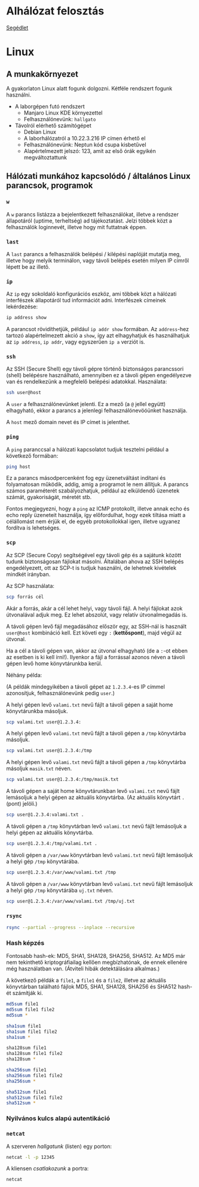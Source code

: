 # Alhálózat felosztás

[Segédlet](https://www.youtube.com/watch?v=ikSQoPjdVw4)

# Linux

## A munkakörnyezet

A gyakorlaton Linux alatt fogunk dolgozni. Kétféle rendszert fogunk használni.

  * A laborgépen futó rendszert
    - Manjaro Linux KDE környezettel
    - Felhasználónevünk: `hallgato`
  * Távolról elérhető számítógépet
    - Debian Linux
    - A laborhálózatról a 10.22.3.216 IP címen érhető el
    - Felhasználónevünk: Neptun kód csupa kisbetűvel
    - Alapértelmezett jelszó: 123, amit az első órák egyikén megváltoztattunk

## Hálózati munkához kapcsolódó / általános Linux parancsok, programok

### `w`

A `w` parancs listázza a bejelentkezett felhasználókat, illetve a rendszer állapotáról
(uptime, terheltség) ad tájékoztatást. Jelzi többek közt a felhasználók loginnevét,
illetve hogy mit futtatnak éppen.

### `last`

A `last` parancs a felhasználók belépési / kilépési naplóját mutatja meg, illetve
hogy melyik terminálon, vagy távoli belépés esetén milyen IP címről lépett be az illető.

### `ip`

Az `ip` egy sokoldaló konfigurációs eszköz, ami többek közt a hálózati interfészek
állapotáról tud információt adni. Interfészek címeinek lekérdezése:

```bash
ip address show
```

A parancsot rövidíthetjük, például `ip addr show` formában. Az `address`-hez tartozó
alapértelmezett akció a `show`, így azt elhagyhatjuk és használhatjuk az `ip address`,
`ip addr`, vagy egyszerűen `ip a` verziót is.

### `ssh`

Az SSH (Secure Shell) egy távoli gépre történő biztonságos parancssori (shell) belépésre
használható, amennyiben ez a távoli gépen engedélyezve van és rendelkezünk a megfelelő
belépési adatokkal. Használata:

```bash
ssh user@host
```

A `user` a felhasználónevünket jelenti. Ez a mező (a `@` jellel együtt) elhagyható,
ekkor a parancs a jelenlegi felhasználónevöóünket használja.

A `host` mező domain nevet és IP címet is jelenthet.

### `ping`

A `ping` paranccsal a hálózati kapcsolatot tudjuk tesztelni például a következő
formában:

```bash
ping host
```

Ez a parancs másodpercenként fog egy üzenetváltást indítani és folyamatosan működik, addig,
amíg a programot le nem állítjuk. A parancs számos paraméterét szabályozhatjuk,
például az elküldendő üzenetek számát, gyakoriságát, méretét stb.

Fontos megjegyezni, hogy a `ping` az ICMP protokollt, illetve annak echo és echo reply
üzeneteit használja, így előfordulhat, hogy ezek tiltása miatt a célállomást nem érjük el,
de egyéb protokollokkal igen, illetve ugyanez fordítva is lehetséges.

### `scp`

Az SCP (Secure Copy) segítségével egy távoli gép és a sajátunk között tudunk biztonságosan
fájlokat másolni. Általában ahova az SSH belépés engedélyezett, ott az SCP-t is tudjuk
használni, de lehetnek kivételek mindkét irányban.

Az SCP használata:

```bash
scp forrás cél
```

Akár a forrás, akár a cél lehet helyi, vagy távoli fájl. A helyi fájlokat azok útvonalával
adjuk meg. Ez lehet abszolút, vagy relatív útvonalmegadás is.

A távoli gépen levő fájl megadásához először egy, az SSH-nál is használt `user@host`
kombináció kell. Ezt követi egy `:` (**kettőspont**), majd végül az útvonal.

Ha a cél a távoli gépen van, akkor az útvonal elhagyható (de a `:`-ot ebben az esetben is
ki kell írni!). Ilyenkor a fájl a forrással azonos néven a távoli gépen levő home
könyvtárunkba kerül.

Néhány példa:

(A példák mindegyikében a távoli gépet az `1.2.3.4`-es IP címmel azonosítjuk, felhasználónevünk
pedig `user`.)

A helyi gépen levő `valami.txt` nevű fájlt a távoli gépen a saját home könyvtárunkba másoljuk.

```bash
scp valami.txt user@1.2.3.4:
```

A helyi gépen levő `valami.txt` nevű fájlt a távoli gépen a `/tmp` könyvtárba másoljuk.

```bash
scp valami.txt user@1.2.3.4:/tmp
```

A helyi gépen levő `valami.txt` nevű fájlt a távoli gépen a `/tmp` könyvtárba másoljuk `masik.txt` néven.

```bash
scp valami.txt user@1.2.3.4:/tmp/masik.txt
```

A távoli gépen a saját home könyvtárunkban levő `valami.txt` nevű fájlt lemásoljuk a helyi
gépen az aktuális könyvtárba. (Az aktuális könyvtárt `.` (pont) jelöli.)

```bash
scp user@1.2.3.4:valami.txt .
```

A távoli gépen a `/tmp` könyvtárban levő `valami.txt` nevű fájlt lemásoljuk a helyi
gépen az aktuális könyvtárba.

```bash
scp user@1.2.3.4:/tmp/valami.txt .
```

A távoli gépen a `/var/www` könyvtárban levő `valami.txt` nevű fájlt lemásoljuk
a helyi gép `/tmp` könyvtárába.

```bash
scp user@1.2.3.4:/var/www/valami.txt /tmp
```

A távoli gépen a `/var/www` könyvtárban levő `valami.txt` nevű fájlt lemásoljuk
a helyi gép `/tmp` könyvtárába `uj.txt` néven.

```bash
scp user@1.2.3.4:/var/www/valami.txt /tmp/uj.txt
```

### `rsync`

```bash
rsync --partial --progress --inplace --recursive
```

### Hash képzés

Fontosabb hash-ek: MD5, SHA1, SHA128, SHA256, SHA512. Az MD5 már nem tekinthető kriptográfiailag
kellően megbízhatónak, de ennek ellenére még használatban van. (Átviteli hibák detektálására alkalmas.)

A következő példák a `file1`, a `file1` és a `file2`, illetve az aktuális könyvtárban található
fájlok MD5, SHA1, SHA128, SHA256 és SHA512 hash-ét számítják ki.

```bash
md5sum file1
md5sum file1 file2
md5sum *

sha1sum file1
sha1sum file1 file2
sha1sum *

sha128sum file1
sha128sum file1 file2
sha128sum *

sha256sum file1
sha256sum file1 file2
sha256sum *

sha512sum file1
sha512sum file1 file2
sha512sum *
```

### Nyilvános kulcs alapú autentikáció

### `netcat`

A szerveren *hallgatunk* (listen) egy porton:

```bash
netcat -l -p 12345
```

A kliensen *csatlakozunk* a portra:

```bash
netcat

